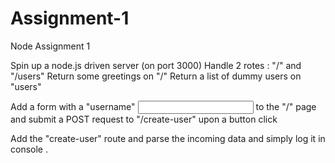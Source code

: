 # Assignment-1
Node Assignment 1 


Spin up a node.js driven server (on port 3000)
Handle 2 rotes : "/" and "/users"
    Return some greetings on "/"
    Return a list of dummy users on "users"

Add a form with a "username" <input> to the "/" page and submit a POST request to "/create-user" upon a button click

Add the "create-user" route and parse the incoming data and simply log it in console .